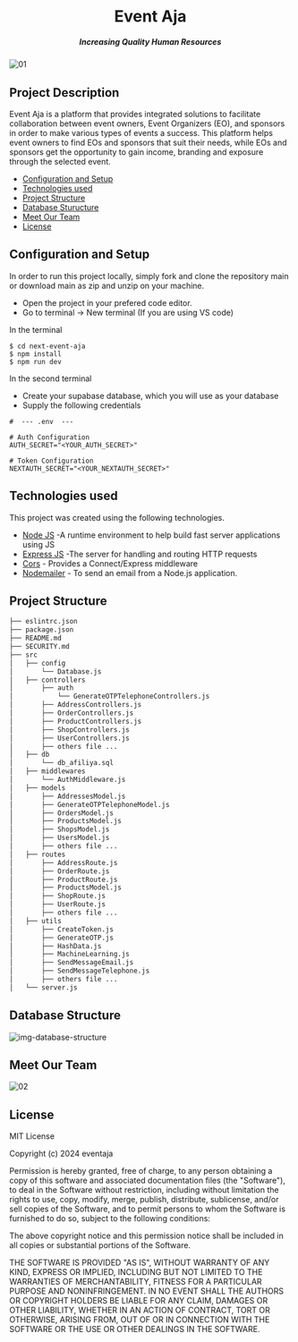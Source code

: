 <H1 align ="center" >Event Aja</h1>
<h5  align ="center"> 
Increasing Quality Human Resources</h5>

![01](https://github.com/capstone-project-c624-ps014/.github/assets/111676859/38f18b46-e498-443d-8fb0-fde29d4694bd)

## Project Description
Event Aja is a platform that provides integrated solutions to facilitate collaboration between event owners, Event Organizers (EO), and sponsors in order to make various types of events a success. This platform helps event owners to find EOs and sponsors that suit their needs, while EOs and sponsors get the opportunity to gain income, branding and exposure through the selected event.

  * [Configuration and Setup](#configuration-and-setup)
  * [Technologies used](#technologies-used)
  * [Project Structure](#project-structure)
  * [Database Sturucture](#database-structure)
  * [Meet Our Team](#meet-our-team)
  * [License](#license)

## Configuration and Setup
In order to run this project locally, simply fork and clone the repository main or download main as zip and unzip on your machine.

- Open the project in your prefered code editor.
- Go to terminal -> New terminal (If you are using VS code)

In the terminal

```
$ cd next-event-aja
$ npm install
$ npm run dev
```

In the second terminal

- Create your supabase database, which you will use as your database
- Supply the following credentials

```
#  --- .env  ---

# Auth Configuration
AUTH_SECRET="<YOUR_AUTH_SECRET>"

# Token Configuration
NEXTAUTH_SECRET="<YOUR_NEXTAUTH_SECRET>"

```

## Technologies used

This project was created using the following technologies.

- [Node JS](https://nodejs.org/en/) -A runtime environment to help build fast server applications using JS
- [Express JS](https://www.npmjs.com/package/express) -The server for handling and routing HTTP requests
- [Cors](https://www.npmjs.com/package/cors) - Provides a Connect/Express middleware
- [Nodemailer](https://www.npmjs.com/package/nodemailer) - To send an email from a Node.js application.

## Project Structure
```bash
├── eslintrc.json
├── package.json
├── README.md
├── SECURITY.md
├── src
│   ├── config
│       └── Database.js
│   ├── controllers
│       ├── auth
│           └── GenerateOTPTelephoneControllers.js
│       ├── AddressControllers.js
│       ├── OrderControllers.js
│       ├── ProductControllers.js
│       ├── ShopControllers.js
│       ├── UserControllers.js
│       ├── others file ...
│   ├── db
│       └── db_afiliya.sql
│   ├── middlewares
│       └── AuthMiddleware.js
│   ├── models
│       ├── AddressesModel.js
│       ├── GenerateOTPTelephoneModel.js
│       ├── OrdersModel.js
│       ├── ProductsModel.js
│       ├── ShopsModel.js
│       ├── UsersModel.js
│       ├── others file ...
│   ├── routes
│       ├── AddressRoute.js
│       ├── OrderRoute.js
│       ├── ProductRoute.js
│       ├── ProductsModel.js
│       ├── ShopRoute.js
│       ├── UserRoute.js
│       ├── others file ...
│   ├── utils
│       ├── CreateToken.js
│       ├── GenerateOTP.js
│       ├── HashData.js
│       ├── MachineLearning.js
│       ├── SendMessageEmail.js
│       ├── SendMessageTelephone.js
│       ├── others file ...
│   └── server.js
```

##  Database Structure

![img-database-structure](https://github.com/Capstone-Project-CH2-PS070/Afiliya-Backend/assets/111676859/ee51a1ef-8a71-47c0-b3d1-591606d6e3e6)

## Meet Our Team

![02](https://github.com/capstone-project-c624-ps014/.github/assets/111676859/fb669229-b5ae-459c-b161-3623d7f94144)

## License

MIT License

Copyright (c) 2024 eventaja

Permission is hereby granted, free of charge, to any person obtaining a copy
of this software and associated documentation files (the "Software"), to deal
in the Software without restriction, including without limitation the rights
to use, copy, modify, merge, publish, distribute, sublicense, and/or sell
copies of the Software, and to permit persons to whom the Software is
furnished to do so, subject to the following conditions:

The above copyright notice and this permission notice shall be included in all
copies or substantial portions of the Software.

THE SOFTWARE IS PROVIDED "AS IS", WITHOUT WARRANTY OF ANY KIND, EXPRESS OR
IMPLIED, INCLUDING BUT NOT LIMITED TO THE WARRANTIES OF MERCHANTABILITY,
FITNESS FOR A PARTICULAR PURPOSE AND NONINFRINGEMENT. IN NO EVENT SHALL THE
AUTHORS OR COPYRIGHT HOLDERS BE LIABLE FOR ANY CLAIM, DAMAGES OR OTHER
LIABILITY, WHETHER IN AN ACTION OF CONTRACT, TORT OR OTHERWISE, ARISING FROM,
OUT OF OR IN CONNECTION WITH THE SOFTWARE OR THE USE OR OTHER DEALINGS IN THE
SOFTWARE.